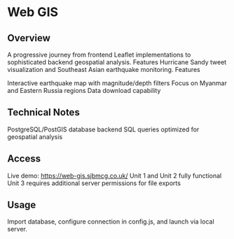 # Web GIS
## Overview
A progressive journey from frontend Leaflet implementations to sophisticated backend geospatial analysis. Features Hurricane Sandy tweet visualization and Southeast Asian earthquake monitoring.
Features

Interactive earthquake map with magnitude/depth filters
Focus on Myanmar and Eastern Russia regions
Data download capability

## Technical Notes

PostgreSQL/PostGIS database backend
SQL queries optimized for geospatial analysis

## Access

Live demo: https://web-gis.sjbmcg.co.uk/
Unit 1 and Unit 2 fully functional
Unit 3 requires additional server permissions for file exports

## Usage
Import database, configure connection in config.js, and launch via local server.
